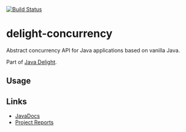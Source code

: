 [![Build Status](https://travis-ci.org/javadelight/delight-concurrency.svg)](https://travis-ci.org/javadelight/delight-concurrency)

delight-concurrency
===============

Abstract concurrency API for Java applications based on vanilla Java.

Part of [Java Delight](https://github.com/javadelight/delight-main#java-delight-suite).

## Usage



## Links

- [JavaDocs](http://modules.appjangle.com/delight-concurrency/latest/apidocs/index.html)
- [Project Reports](http://modules.appjangle.com/delight-concurrency/latest/project-reports.html)


